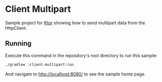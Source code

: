 # Client Multipart

Sample project for [Ktor](https://ktor.io) showing how to send multipart data from the HttpClient.

## Running

Execute this command in the repository's root directory to run this sample:

```bash
./gradlew :client-multipart:run
```
 
And navigate to [http://localhost:8080/](http://localhost:8080/) to see the sample home page.  
